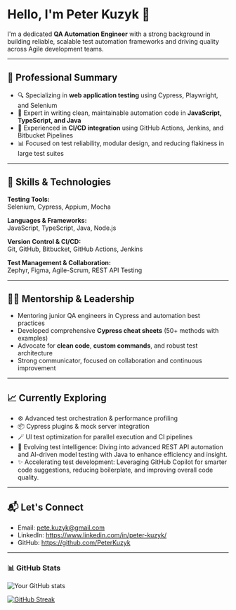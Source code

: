 # Hello, I'm Peter Kuzyk 👋

I'm a dedicated **QA Automation Engineer** with a strong background in building reliable, scalable test automation frameworks and driving quality across Agile development teams.

---

## 💼 Professional Summary

- 🔍 Specializing in **web application testing** using Cypress, Playwright, and Selenium
- 🧪 Expert in writing clean, maintainable automation code in **JavaScript, TypeScript, and Java**
- 🔄 Experienced in **CI/CD integration** using GitHub Actions, Jenkins, and Bitbucket Pipelines
- 📊 Focused on test reliability, modular design, and reducing flakiness in large test suites

---

## 🧠 Skills & Technologies

**Testing Tools:**  
Selenium, Cypress, Appium, Mocha

**Languages & Frameworks:**  
JavaScript, TypeScript, Java, Node.js

**Version Control & CI/CD:**  
Git, GitHub, Bitbucket, GitHub Actions, Jenkins

**Test Management & Collaboration:**  
Zephyr, Figma, Agile-Scrum, REST API Testing

---

## 🧑‍🏫 Mentorship & Leadership

- Mentoring junior QA engineers in Cypress and automation best practices
- Developed comprehensive **Cypress cheat sheets** (50+ methods with examples)
- Advocate for **clean code**, **custom commands**, and robust test architecture
- Strong communicator, focused on collaboration and continuous improvement

---

## 📈 Currently Exploring

- ⚙️ Advanced test orchestration & performance profiling
- 📦 Cypress plugins & mock server integration
- 🪄 UI test optimization for parallel execution and CI pipelines
- 🤖 Evolving test intelligence: Diving into advanced REST API automation and AI-driven model testing with Java to enhance efficiency and insight.
- ✨ Accelerating test development: Leveraging GitHub Copilot for smarter code suggestions, reducing boilerplate, and improving overall code quality.


---

## 📬 Let's Connect
- Email: pete.kuzyk@gmail.com
- LinkedIn: https://www.linkedin.com/in/peter-kuzyk/
- GitHub: https://github.com/PeterKuzyk

---

### 📊 GitHub Stats
![Your GitHub stats](https://github-readme-stats.vercel.app/api?username=petkuz&show_icons=true&theme=default)

[![GitHub Streak](https://streak-stats.demolab.com?user=petkuz&theme=default)](https://git.io/streak-stats)



